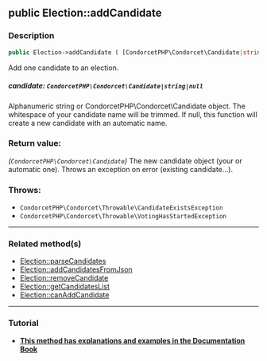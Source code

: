 ## public Election::addCandidate

### Description    

```php
public Election->addCandidate ( [CondorcetPHP\Condorcet\Candidate|string|null $candidate = null] ): CondorcetPHP\Condorcet\Candidate
```

Add one candidate to an election.
    

##### **candidate:** *```CondorcetPHP\Condorcet\Candidate|string|null```*   
Alphanumeric string or CondorcetPHP\Condorcet\Candidate object. The whitespace of your candidate name will be trimmed. If null, this function will create a new candidate with an automatic name.    


### Return value:   

*(```CondorcetPHP\Condorcet\Candidate```)* The new candidate object (your or automatic one). Throws an exception on error (existing candidate...).



### Throws:   

* ```CondorcetPHP\Condorcet\Throwable\CandidateExistsException```
* ```CondorcetPHP\Condorcet\Throwable\VotingHasStartedException```

---------------------------------------

### Related method(s)      

* [Election::parseCandidates](/Docs/MethodsReferences/Election%20Class/public%20Election--parseCandidates.md)    
* [Election::addCandidatesFromJson](/Docs/MethodsReferences/Election%20Class/public%20Election--addCandidatesFromJson.md)    
* [Election::removeCandidate](/Docs/MethodsReferences/Election%20Class/public%20Election--removeCandidate.md)    
* [Election::getCandidatesList](/Docs/MethodsReferences/Election%20Class/public%20Election--getCandidatesList.md)    
* [Election::canAddCandidate](/Docs/MethodsReferences/Election%20Class/public%20Election--canAddCandidate.md)    

---------------------------------------

### Tutorial

* **[This method has explanations and examples in the Documentation Book](https://www.condorcet.io#/3.AsPhpLibrary/4.Candidates)**    

